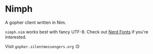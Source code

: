 Nimph
=====

A gopher client written in Nim.

`nimph.nim` works best with fancy UTF-8. Check out [Nerd Fonts](https://nerdfonts.com) if you're interested.

Visit `gopher.silentmessengers.org` :D
